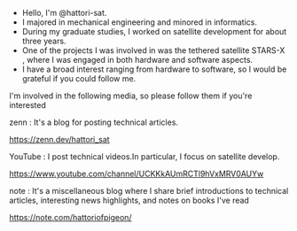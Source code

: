 - Hello, I'm @hattori-sat.
- I majored in mechanical engineering and minored in informatics.
- During my graduate studies, I worked on satellite development for about three years.
- One of the projects I was involved in was the tethered satellite STARS-X , where I was engaged in both hardware and software aspects.
- I have a broad interest ranging from hardware to software, so I would be grateful if you could follow me.

I'm involved in the following media, so please follow them if you're interested

zenn : It's a blog for posting technical articles.

https://zenn.dev/hattori_sat

YouTube : I post technical videos.In particular, I focus on satellite develop.

https://www.youtube.com/channel/UCKKkAUmRCTl9hVxMRV0AUYw

note : It's a miscellaneous blog where I share brief introductions to technical articles, interesting news highlights, and notes on books I've read

https://note.com/hattoriofpigeon/



